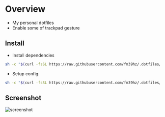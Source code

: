 # Overview

- My personal dotfiles
- Enable some of trackpad gesture

## Install

- Install dependencies

```bash
sh -c "$(curl -fsSL https://raw.githubusercontent.com/fm39hz/.dotfiles/main/scripts/install.sh)"
```

- Setup config

```bash
sh -c "$(curl -fsSL https://raw.githubusercontent.com/fm39hz/.dotfiles/main/scripts/setup.sh)"
```

## Screenshot

![screenshot](https://github.com/fm39hz/.dotfiles/assets/71458213/6f7c7bcf-d0e0-4ba1-b126-b6a428f63d18)
